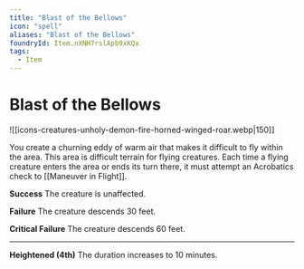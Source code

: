 ```yaml
---
title: "Blast of the Bellows"
icon: "spell"
aliases: "Blast of the Bellows"
foundryId: Item.nXNH7rslApb9xKQx
tags:
  - Item
---
```


# Blast of the Bellows
![[icons-creatures-unholy-demon-fire-horned-winged-roar.webp|150]]

You create a churning eddy of warm air that makes it difficult to fly within the area. This area is difficult terrain for flying creatures. Each time a flying creature enters the area or ends its turn there, it must attempt an Acrobatics check to [[Maneuver in Flight]].

**Success** The creature is unaffected.

**Failure** The creature descends 30 feet.

**Critical Failure** The creature descends 60 feet.

* * *

**Heightened (4th)** The duration increases to 10 minutes.
